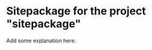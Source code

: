 Sitepackage for the project "sitepackage"
==============================================================

Add some explanation here.
